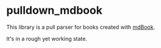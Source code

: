 # pulldown_mdbook

This library is a pull parser for books created with
[mdBook](https://github.com/rust-lang/mdBook).

It's in a rough yet working state.